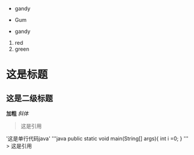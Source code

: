 * gandy  
- Gum
+ gandy


1. red
2. green

# 这是标题
## 这是二级标题
**加粗**
*斜体*
> 这是引用

'这是单行代码java'
    '''java
    public static void main(String[] args){
        int i =0;
    }
    '''
    > 这是引用